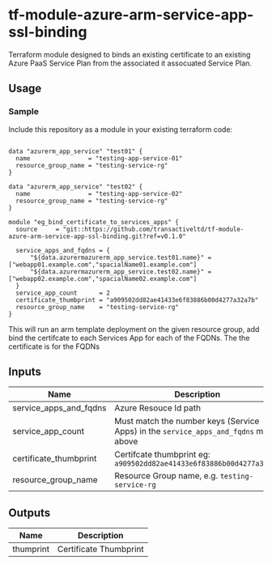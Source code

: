 # tf-module-azure-arm-service-app-ssl-binding

Terraform module designed to binds an existing certificate to an existing Azure PaaS Service Plan from the associated it assocuated Service Plan.

## Usage

### Sample
Include this repository as a module in your existing terraform code:

```hcl

data "azurerm_app_service" "test01" {
  name                = "testing-app-service-01"
  resource_group_name = "testing-service-rg"
}

data "azurerm_app_service" "test02" {
  name                = "testing-app-service-02"
  resource_group_name = "testing-service-rg"
}

module "eg_bind_certificate_to_services_apps" {
  source     = "git::https://github.com/transactiveltd/tf-module-azure-arm-service-app-ssl-binding.git?ref=v0.1.0"

  service_apps_and_fqdns = {
      "${data.azurermazurerm_app_service.test01.name}" = ["webapp01.example.com","spacialName01.example.com"]
      "${data.azurermazurerm_app_service.test02.name}" = ["webapp02.example.com","spacialName02.example.com"]
  }
  service_app_count      = 2
  certificate_thumbprint = "a909502dd82ae41433e6f83886b00d4277a32a7b"
  resource_group_name    = "testing-service-rg"
}
```

This will run an arm template deployment on the given resource group, add bind the certifcate to each Services App for each of the FQDNs. The the certificate is for the FQDNs
## Inputs

| Name | Description | Type | Default | Required |
|------|-------------|:----:|:-----:|:-----:|
| service_apps_and_fqdns | Azure Resouce Id path | map | - | yes |
| service_app_count | Must match the number keys (Service Apps) in the `service_apps_and_fqdns` map above | number | - | yes |
| certificate_thumbprint | Certifcate thumbprint eg: `a909502dd82ae41433e6f83886b00d4277a32a7b`  | string | - | yes |
| resource_group_name | Resource Group name, e.g. `testing-service-rg` | string | - | yes |


## Outputs

| Name | Description |
|------|-------------|
| thumprint | Certificate Thumbprint |
